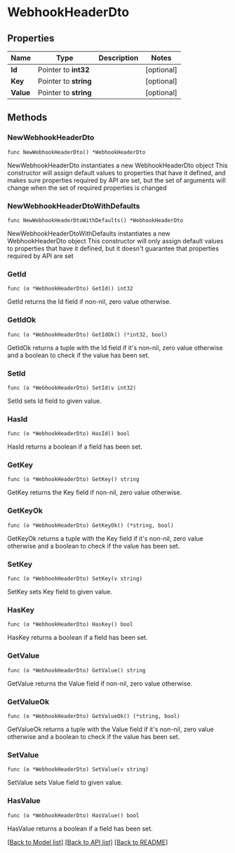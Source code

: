 # WebhookHeaderDto

## Properties

Name | Type | Description | Notes
------------ | ------------- | ------------- | -------------
**Id** | Pointer to **int32** |  | [optional] 
**Key** | Pointer to **string** |  | [optional] 
**Value** | Pointer to **string** |  | [optional] 

## Methods

### NewWebhookHeaderDto

`func NewWebhookHeaderDto() *WebhookHeaderDto`

NewWebhookHeaderDto instantiates a new WebhookHeaderDto object
This constructor will assign default values to properties that have it defined,
and makes sure properties required by API are set, but the set of arguments
will change when the set of required properties is changed

### NewWebhookHeaderDtoWithDefaults

`func NewWebhookHeaderDtoWithDefaults() *WebhookHeaderDto`

NewWebhookHeaderDtoWithDefaults instantiates a new WebhookHeaderDto object
This constructor will only assign default values to properties that have it defined,
but it doesn't guarantee that properties required by API are set

### GetId

`func (o *WebhookHeaderDto) GetId() int32`

GetId returns the Id field if non-nil, zero value otherwise.

### GetIdOk

`func (o *WebhookHeaderDto) GetIdOk() (*int32, bool)`

GetIdOk returns a tuple with the Id field if it's non-nil, zero value otherwise
and a boolean to check if the value has been set.

### SetId

`func (o *WebhookHeaderDto) SetId(v int32)`

SetId sets Id field to given value.

### HasId

`func (o *WebhookHeaderDto) HasId() bool`

HasId returns a boolean if a field has been set.

### GetKey

`func (o *WebhookHeaderDto) GetKey() string`

GetKey returns the Key field if non-nil, zero value otherwise.

### GetKeyOk

`func (o *WebhookHeaderDto) GetKeyOk() (*string, bool)`

GetKeyOk returns a tuple with the Key field if it's non-nil, zero value otherwise
and a boolean to check if the value has been set.

### SetKey

`func (o *WebhookHeaderDto) SetKey(v string)`

SetKey sets Key field to given value.

### HasKey

`func (o *WebhookHeaderDto) HasKey() bool`

HasKey returns a boolean if a field has been set.

### GetValue

`func (o *WebhookHeaderDto) GetValue() string`

GetValue returns the Value field if non-nil, zero value otherwise.

### GetValueOk

`func (o *WebhookHeaderDto) GetValueOk() (*string, bool)`

GetValueOk returns a tuple with the Value field if it's non-nil, zero value otherwise
and a boolean to check if the value has been set.

### SetValue

`func (o *WebhookHeaderDto) SetValue(v string)`

SetValue sets Value field to given value.

### HasValue

`func (o *WebhookHeaderDto) HasValue() bool`

HasValue returns a boolean if a field has been set.


[[Back to Model list]](../README.md#documentation-for-models) [[Back to API list]](../README.md#documentation-for-api-endpoints) [[Back to README]](../README.md)


